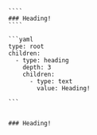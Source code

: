 `````{tabbed} Markup
````
### Heading!
````
`````

`````{tabbed} AST
```yaml
type: root
children:
  - type: heading
    depth: 3
    children:
      - type: text
        value: Heading!

```
`````

`````{tabbed} Render

### Heading!

`````

